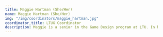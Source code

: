 ```yaml
---
title: Maggie Hartman (She/Her)
name: Maggie Hartman (She/Her) 
img: "/img/coordinators/maggie_hartman.jpg"
coordinator_title: LTUX Coordinator
description: Maggie is a senior in the Game Design program at LTU. In her free time, she also helps run the on campus gaming group that gets people together to play video and tabletop games. She’ll be running around the event as well as showcasing her senior project in the game expo room. Say hi if you see her around!
---
```


